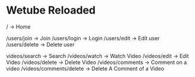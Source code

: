 # Wetube Reloaded

/ -> Home

/users/join -> Join
/users/login -> Login
/users/edit -> Edit user
/users/delete -> Delete user

videos/search -> Search
/videos/watch -> Watch Video
/videos/edit -> Edit Video
/videos/delete -> Delete Video
/videos/comments -> Comment on a video
/videos/comments/delete -> Delete A Comment of a Video
